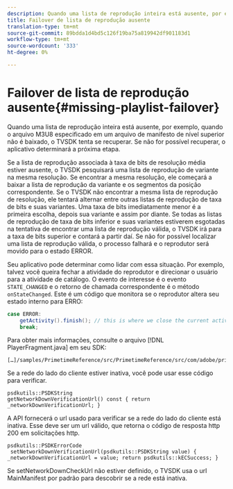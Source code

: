 ```yaml
---
description: Quando uma lista de reprodução inteira está ausente, por exemplo, quando o arquivo M3U8 especificado em um arquivo de manifesto de nível superior não é baixado, o TVSDK tenta se recuperar. Se não for possível recuperar, o aplicativo determinará a próxima etapa.
title: Failover de lista de reprodução ausente
translation-type: tm+mt
source-git-commit: 89bdda1d4bd5c126f19ba75a819942df901183d1
workflow-type: tm+mt
source-wordcount: '333'
ht-degree: 0%

---
```



# Failover de lista de reprodução ausente{#missing-playlist-failover}

Quando uma lista de reprodução inteira está ausente, por exemplo, quando o arquivo M3U8 especificado em um arquivo de manifesto de nível superior não é baixado, o TVSDK tenta se recuperar. Se não for possível recuperar, o aplicativo determinará a próxima etapa.

Se a lista de reprodução associada à taxa de bits de resolução média estiver ausente, o TVSDK pesquisará uma lista de reprodução de variante na mesma resolução. Se encontrar a mesma resolução, ele começará a baixar a lista de reprodução da variante e os segmentos da posição correspondente. Se o TVSDK não encontrar a mesma lista de reprodução de resolução, ele tentará alternar entre outras listas de reprodução de taxa de bits e suas variantes. Uma taxa de bits imediatamente menor é a primeira escolha, depois sua variante e assim por diante. Se todas as listas de reprodução de taxa de bits inferior e suas variantes estiverem esgotadas na tentativa de encontrar uma lista de reprodução válida, o TVSDK irá para a taxa de bits superior e contará a partir daí. Se não for possível localizar uma lista de reprodução válida, o processo falhará e o reprodutor será movido para o estado ERROR.

Seu aplicativo pode determinar como lidar com essa situação. Por exemplo, talvez você queira fechar a atividade do reprodutor e direcionar o usuário para a atividade de catálogo. O evento de interesse é o evento `STATE_CHANGED` e o retorno de chamada correspondente é o método `onStateChanged`. Este é um código que monitora se o reprodutor altera seu estado interno para ERRO:

```java
case ERROR: 
    getActivity().finish(); // this is where we close the current activity (the Player activity) 
    break;
```

Para obter mais informações, consulte o arquivo [!DNL PlayerFragment.java] em seu SDK:

```
[…]/samples/PrimetimeReference/src/PrimetimeReference/src/com/adobe/primetime/reference/ui/player/
```

Se a rede do lado do cliente estiver inativa, você pode usar esse código para verificar.

```
psdkutils::PSDKString 
getNetworkDownVerificationUrl() const { return 
_networkDownVerificationUrl; }
```

A API fornecerá o url usado para verificar se a rede do lado do cliente está inativa. Esse deve ser um url válido, que retorna o código de resposta http 200 em solicitações http.

```
psdkutils::PSDKErrorCode 
 setNetworkDownVerificationUrl(psdkutils::PSDKString value) {  
_networkDownVerificationUrl = value; return psdkutils::kECSuccess; }
```

Se setNetworkDownCheckUrl não estiver definido, o TVSDK usa o url MainManifest por padrão para descobrir se a rede está inativa.
